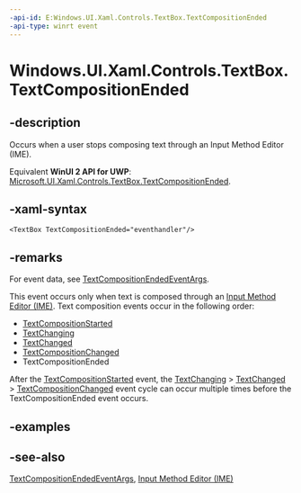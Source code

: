 ```yaml
---
-api-id: E:Windows.UI.Xaml.Controls.TextBox.TextCompositionEnded
-api-type: winrt event
---
```


<!-- Event syntax
public event Windows.Foundation.TypedEventHandler TextCompositionEnded<Windows.UI.Xaml.Controls.TextBox,  Windows.UI.Xaml.Controls.TextCompositionEndedEventArgs>
-->

# Windows.UI.Xaml.Controls.TextBox.TextCompositionEnded

## -description

Occurs when a user stops composing text through an Input Method Editor (IME).

Equivalent **WinUI 2 API for UWP**: [Microsoft.UI.Xaml.Controls.TextBox.TextCompositionEnded](/windows/winui/api/microsoft.ui.xaml.controls.textbox.textcompositionended).

## -xaml-syntax

```xaml
<TextBox TextCompositionEnded="eventhandler"/>
```

## -remarks

For event data, see [TextCompositionEndedEventArgs](textcompositionendedeventargs.md).

This event occurs only when text is composed through an [Input Method Editor (IME)](/previous-versions/windows/apps/hh967427(v=win.10)). Text composition events occur in the following order:

+ [TextCompositionStarted](textbox_textcompositionstarted.md)
+ [TextChanging](textbox_textchanging.md)
+ [TextChanged](textbox_textchanged.md)
+ [TextCompositionChanged](textbox_textcompositionchanged.md)
+ TextCompositionEnded

After the [TextCompositionStarted](textbox_textcompositionstarted.md) event, the [TextChanging](textbox_textchanging.md) &gt; [TextChanged](textbox_textchanged.md) &gt; [TextCompositionChanged](textbox_textcompositionchanged.md) event cycle can occur multiple times before the TextCompositionEnded event occurs.

## -examples

## -see-also

[TextCompositionEndedEventArgs](textcompositionendedeventargs.md), [Input Method Editor (IME)](/previous-versions/windows/apps/hh967427(v=win.10))
